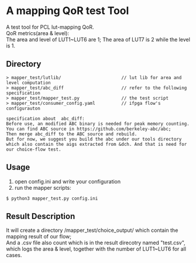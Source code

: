 # A mapping QoR test Tool 

A test tool for PCL lut-mapping QoR.  
QoR metrics(area & level):  
The area and level of LUT1~LUT6 are 1;
The area of LUT7 is 2 while the level is 1.

## **Directory**
```
> mapper_test/lutlib/                       // lut lib for area and level computation
> mapper_test/abc_diff                      // refer to the following specification
> mapper_test/mapper_test.py                // the test script
> mapper_test/consumer_config.yaml          // ifpga flow's configurauton

specification about  abc_diff:
Before use, an modified ABC binary is needed for peak memory counting.
You can find ABC source in https://github.com/berkeley-abc/abc;  
Then merge abc_diff to the ABC source and rebuild.
But for now, we suggest you build the abc under our tools directory which also contain the aigs extracted from &dch. And that is need for our choice-flow test.

```

## **Usage**
1. open config.ini and write your configuration
2. run the mapper scripts:
```
$ python3 mapper_test.py config.ini
```

## **Result Description**
It will create a directory /mapper_test/choice_output/ which contain the mapping result of our flow; \
And a .csv file also count which is in the result direcotry named "test.csv", which logs the area & level, together with the number of LUT1~LUT6 for all cases.
